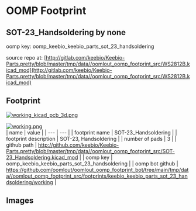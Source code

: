 # OOMP Footprint  
## SOT-23_Handsoldering  by none  
  
oomp key: oomp_keebio_keebio_parts_sot_23_handsoldering  
  
source repo at: [http://gitlab.com/keebio/Keebio-Parts.pretty/blob/master/tmp/data//oomlout_oomp_footprint_src/WS2812B.kicad_mod](http://gitlab.com/keebio/Keebio-Parts.pretty/blob/master/tmp/data//oomlout_oomp_footprint_src/WS2812B.kicad_mod)  
## Footprint  
  
[![working_kicad_pcb_3d.png](working_kicad_pcb_3d_600.png)](working_kicad_pcb_3d.png)  
  
[![working.png](working_600.png)](working.png)  
| name | value | 
| --- | --- | 
| footprint name | SOT-23_Handsoldering | 
| footprint description | SOT-23, Handsoldering | 
| number of pads | 3 | 
| github path | http://github.com/keebio/Keebio-Parts.pretty/blob/master/tmp/data//oomlout_oomp_footprint_src/SOT-23_Handsoldering.kicad_mod | 
| oomp key | oomp_keebio_keebio_parts_sot_23_handsoldering | 
| oomp bot github | https://github.com/oomlout/oomlout_oomp_footprint_bot/tree/main/tmp/data//oomlout_oomp_footprint_src/footprints/keebio_keebio_parts_sot_23_handsoldering/working | 
## Images  

